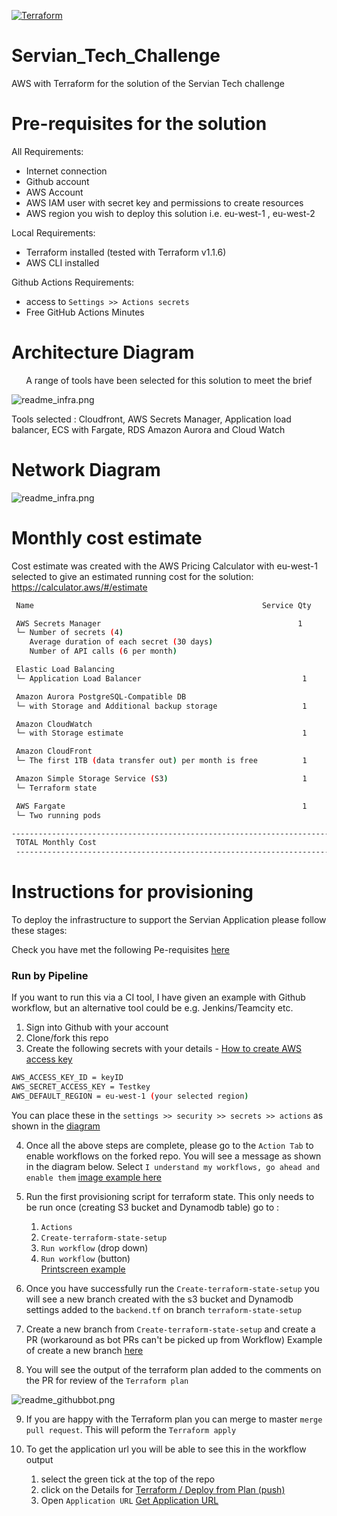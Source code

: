 [![Terraform](https://github.com/rcrampton1/ServianTechChallenge/actions/workflows/terraform.yml/badge.svg)](https://github.com/rcrampton1/ServianTechChallenge/actions/workflows/terraform.yml)

# Servian_Tech_Challenge
 AWS with Terraform for the solution of the Servian Tech challenge

# Pre-requisites for the solution

All Requirements:
- Internet connection 
- Github account
- AWS Account
- AWS IAM user with secret key and permissions to create resources
- AWS region you wish to deploy this solution i.e. eu-west-1 , eu-west-2

Local Requirements:
- Terraform installed (tested with Terraform v1.1.6)
- AWS CLI installed

Github Actions Requirements:
- access to `Settings >> Actions secrets`
- Free GitHub Actions Minutes

# Architecture Diagram

<p align="center">
A range of tools have been selected for this solution to meet the brief

![readme_infra.png](readme_images/readme_infra.png)

Tools selected : Cloudfront, AWS Secrets Manager, Application load balancer, ECS with Fargate, RDS Amazon Aurora and Cloud Watch
<p align="center">

# Network Diagram

![readme_infra.png](readme_images/readme_network.png)

# Monthly cost estimate
Cost estimate was created with the AWS Pricing Calculator with eu-west-1 selected to give an estimated running cost for the solution: https://calculator.aws/#/estimate

``` sh
 Name                                                   Service Qty                  Monthly Cost

 AWS Secrets Manager                                            1                           $1.60
 └─ Number of secrets (4)
    Average duration of each secret (30 days)
    Number of API calls (6 per month)   

 Elastic Load Balancing
 └─ Application Load Balancer                                    1                         $18.41

 Amazon Aurora PostgreSQL-Compatible DB
 └─ with Storage and Additional backup storage                   1                        $102.22

 Amazon CloudWatch
 └─ with Storage estimate                                        1                          $2.05

 Amazon CloudFront
 └─ The first 1TB (data transfer out) per month is free          1                          $0.0

 Amazon Simple Storage Service (S3)                              1                          $0.01 
 └─ Terraform state

 AWS Fargate                                                     1                         $36.04
 └─ Two running pods 

-------------------------------------------------------------------------------------------------
 TOTAL Monthly Cost                                                                       $160.33
 ----------------------------------------------------------------------------------------------

```

# Instructions for provisioning

To deploy the infrastructure to support the Servian Application please follow these stages:

Check you have met the following Pe-requisites [here](#Pre-requisites-for-the-solution)

### Run by Pipeline 

If you want to run this via a CI tool, I have given an example with Github workflow, but an alternative tool could be e.g. Jenkins/Teamcity etc.

1. Sign into Github with your account
2. Clone/fork this repo
3. Create the following secrets with your details - [How to create AWS access key](https://aws.amazon.com/premiumsupport/knowledge-center/create-access-key/)

``` sh
AWS_ACCESS_KEY_ID = keyID
AWS_SECRET_ACCESS_KEY = Testkey
AWS_DEFAULT_REGION = eu-west-1 (your selected region)
```

You can place these in the `settings >> security >> secrets >> actions` as shown in the [diagram](readme_images/readme_settings.png) 


4. Once all the above steps are complete, please go to the `Action Tab` to enable workflows on the forked repo. You will see a message as shown in the diagram below. Select `I understand my workflows, go ahead and enable them` [image example here](readme_images/readme_forked_message.png) 


5. Run the first provisioning script for terraform state. This only needs to be run once (creating S3 bucket and Dynamodb table) 
   go to :
   1. `Actions` 
   2. `Create-terraform-state-setup`
   3. `Run workflow` (drop down) 
   4. `Run workflow` (button)   
   [Printscreen example](readme_images/readme_workflows.png)

6. Once you have successfully run the `Create-terraform-state-setup` you will see a new branch created with the s3 bucket and Dynamodb settings added to the `backend.tf` on branch `terraform-state-setup` 

7. Create a new branch from `Create-terraform-state-setup` and create a PR (workaround as bot PRs can't be picked up from Workflow) Example of create a new branch [here](readme_images/readme_branch.png)

8. You will see the output of the terraform plan added to the comments on the PR for review of the `Terraform plan`

![readme_githubbot.png](readme_images/readme_githubbot.png)

9. If you are happy with the Terraform plan you can merge to master `merge pull request`. This will peform the `Terraform apply`

10. To get the application url you will be able to see this in the workflow output
     1. select the green tick at the top of the repo
     2. click on the Details for [Terraform / Deploy from Plan (push)](readme_images/readme_run.png)
     3. Open `Application URL` [Get Application URL](readme_images/readme_url.png)

